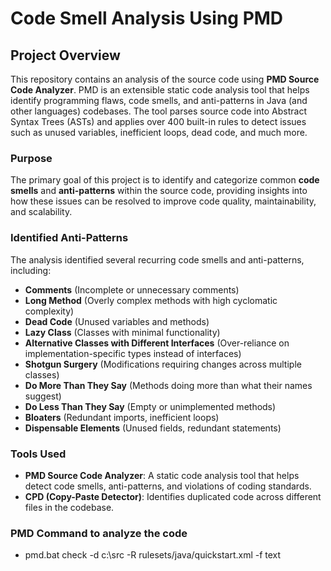 # Code Smell Analysis Using PMD

## Project Overview

This repository contains an analysis of the source code using **PMD Source Code Analyzer**. PMD is an extensible static code analysis tool that helps identify programming flaws, code smells, and anti-patterns in Java (and other languages) codebases. The tool parses source code into Abstract Syntax Trees (ASTs) and applies over 400 built-in rules to detect issues such as unused variables, inefficient loops, dead code, and much more.

### **Purpose**
The primary goal of this project is to identify and categorize common **code smells** and **anti-patterns** within the source code, providing insights into how these issues can be resolved to improve code quality, maintainability, and scalability.

### **Identified Anti-Patterns**
The analysis identified several recurring code smells and anti-patterns, including:

- **Comments** (Incomplete or unnecessary comments)
- **Long Method** (Overly complex methods with high cyclomatic complexity)
- **Dead Code** (Unused variables and methods)
- **Lazy Class** (Classes with minimal functionality)
- **Alternative Classes with Different Interfaces** (Over-reliance on implementation-specific types instead of interfaces)
- **Shotgun Surgery** (Modifications requiring changes across multiple classes)
- **Do More Than They Say** (Methods doing more than what their names suggest)
- **Do Less Than They Say** (Empty or unimplemented methods)
- **Bloaters** (Redundant imports, inefficient loops)
- **Dispensable Elements** (Unused fields, redundant statements)

### **Tools Used**

- **PMD Source Code Analyzer**: A static code analysis tool that helps detect code smells, anti-patterns, and violations of coding standards.
- **CPD (Copy-Paste Detector)**: Identifies duplicated code across different files in the codebase.

### **PMD Command to analyze the code**
- pmd.bat check -d c:\src -R rulesets/java/quickstart.xml -f text
